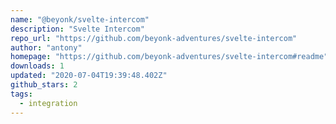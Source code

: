 ```yaml
---
name: "@beyonk/svelte-intercom"
description: "Svelte Intercom"
repo_url: "https://github.com/beyonk-adventures/svelte-intercom"
author: "antony"
homepage: "https://github.com/beyonk-adventures/svelte-intercom#readme"
downloads: 1
updated: "2020-07-04T19:39:48.402Z"
github_stars: 2
tags: 
  - integration
---
```


